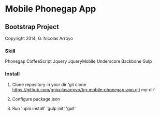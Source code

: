 # Mobile Phonegap App
## Bootstrap Project
Copyright 2014, G. Nicolas Arroyo

### Skill
Phonegap
CoffeeScript
Jquery
JqueryMobile
Underscore
Backbone
Gulp

### Install
1. Clone repository in your dir
'git clone https://github.com/gnicolasarroyo/bp-mobile-phonegap-app.git my-dir'

2. Configure package.json

3. Run
'npm install'
'gulp init'
'gull'